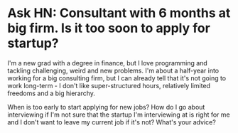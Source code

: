 # Ask HN: Consultant with 6 months at big firm. Is it too soon to apply for startup?

I&#x27;m a new grad with a degree in finance, but I love programming and tackling challenging, weird and new problems. I&#x27;m about a half-year into working for a big consulting firm, but I can already tell that it&#x27;s not going to work long-term - I don&#x27;t like super-structured hours, relatively limited freedoms and a big hierarchy.<p>When is too early to start applying for new jobs? How do I go about interviewing if I&#x27;m not sure that the startup I&#x27;m interviewing at is right for me and I don&#x27;t want to leave my current job if it&#x27;s not? What&#x27;s your advice?
